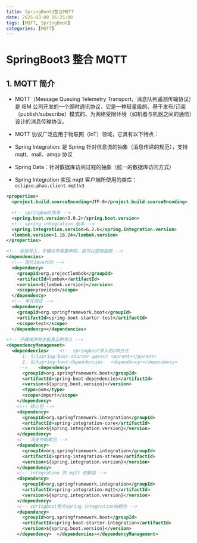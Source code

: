 ```yaml
---
title: SpringBoot3整合MQTT
date: 2025-03-09 16:25:00
tags: [MQTT, SpringBoot]
categories: [MQTT]
---
```


# SpringBoot3 整合 MQTT

## 1. MQTT 简介

- MQTT（Message Queuing Telemetry Transport，消息队列遥测传输协议）是 IBM 公司开发的一个即时通讯协议，它是一种轻量级的、基于发布/订阅（publish/subscribe）模式的、为网络受限环境（如机器与机器之间的通信）设计的消息传输协议。
- MQTT 协议广泛应用于物联网（IoT）领域，它具有以下特点：

- Spring Integration: 是 Spring 针对信息流的抽象（消息传递的规范），支持 mqtt、mail、amqp 协议
- Spring Data：针对数据库访问过程的抽象（统一的数据库访问方式）
- Spring Integration 实现 mqtt 客户端所使用的类库：`eclipse.phao.client.mqttv3`

```xml
<properties>
  <project.build.sourceEncoding>UTF-8</project.build.sourceEncoding>

  <!-- springboot版本 -->
  <spring.boot.version>3.0.2</spring.boot.version>
  <!-- spring integration 版本 -->
  <spring.integration.version>6.2.6</spring.integration.version>
  <lombok.version>1.18.24</lombok.version>
</properties>
```

```xml
<!-- 全局导入，子模块不需要声明，就可以使用依赖 -->
<dependencies>
  <!-- 简化Java代码 -->
  <dependency>
    <groupId>org.projectlombok</groupId>
    <artifactId>lombok</artifactId>
    <version>${lombok.version}</version>
    <scope>provided</scope>
  </dependency>
  <!-- 单元测试 -->
  <dependency>
    <groupId>org.springframework.boot</groupId>
    <artifactId>spring-boot-starter-test</artifactId>
    <scope>test</scope>
  </dependency></dependencies>
```

```xml
<!-- 子模块声明才能真正的导入 -->
<dependencyManagement>
  <dependencies>    <!-- springboot导入的2种方式
      1. 引入spring-boot-starter-parent <parent></parent>
      2. 引入spring-boot-dependencies   <dependency></dependency>
     -->    <dependency>
      <groupId>org.springframework.boot</groupId>
      <artifactId>spring-boot-dependencies</artifactId>
      <version>${spring.boot.version}</version>
      <type>pom</type>
      <scope>import</scope>
    </dependency>
    <!-- 核心包 -->
    <dependency>
      <groupId>org.springframework.integration</groupId>
      <artifactId>spring-integration-core</artifactId>
      <version>${spring.integration.version}</version>
    </dependency>
    <!-- 流支持依赖包 -->
    <dependency>
      <groupId>org.springframework.integration</groupId>
      <artifactId>spring-integration-stream</artifactId>
      <version>${spring.integration.version}</version>
    </dependency>
    <!-- integration 的 mqtt 依赖包 -->
    <dependency>
      <groupId>org.springframework.integration</groupId>
      <artifactId>spring-integration-mqtt</artifactId>
      <version>${spring.integration.version}</version>
    </dependency>
    <!-- springboot整合spring integration依赖包 -->
    <dependency>
      <groupId>org.springframework.boot</groupId>
      <artifactId>spring-boot-starter-integration</artifactId>
      <version>${spring.boot.version}</version>
    </dependency>  </dependencies></dependencyManagement>
```



